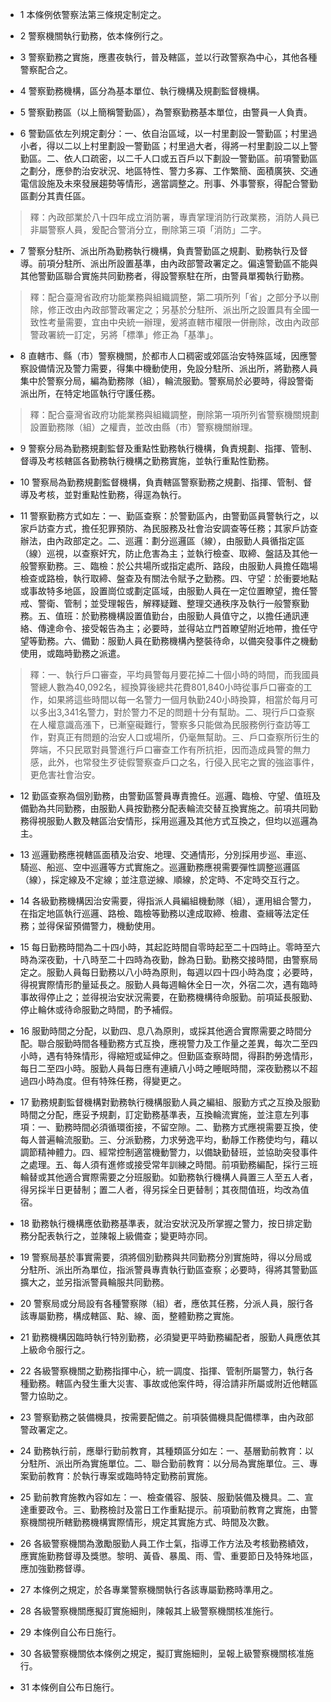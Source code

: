 * 1 本條例依警察法第三條規定制定之。

* 2 警察機關執行勤務，依本條例行之。

* 3 警察勤務之實施，應晝夜執行，普及轄區，並以行政警察為中心，其他各種警察配合之。

* 4 警察勤務機構，區分為基本單位、執行機構及規劃監督機構。

* 5 警察勤務區（以上簡稱警勤區），為警察勤務基本單位，由警員一人負責。

* 6 警勤區依左列規定劃分：一、依自治區域，以一村里劃設一警勤區；村里過小者，得以二以上村里劃設一警勤區；村里過大者，得將一村里劃設二以上警勤區。二、依人口疏密，以二千人口或五百戶以下劃設一警勤區。前項警勤區之劃分，應參酌治安狀況、地區特性、警力多寡、工作繁簡、面積廣狹、交通電信設施及未來發展趨勢等情形，適當調整之。刑事、外事警察，得配合警勤區劃分其責任區。

> 釋：內政部業於八十四年成立消防署，專責掌理消防行政業務，消防人員已非屬警察人員，爰配合警消分立，刪除第三項「消防」二字。

* 7 警察分駐所、派出所為勤務執行機構，負責警勤區之規劃、勤務執行及督導。前項分駐所、派出所設置基準，由內政部警政署定之。偏遠警勤區不能與其他警勤區聯合實施共同勤務者，得設警察駐在所，由警員單獨執行勤務。

> 釋：配合臺灣省政府功能業務與組織調整，第二項所列「省」之部分予以刪除，修正改由內政部警政署定之；另基於分駐所、派出所之設置具有全國一致性考量需要，宜由中央統一辦理，爰將直轄市權限一併刪除，改由內政部警政署統一訂定，另將「標準」修正為「基準」。

* 8 直轄市、縣（市）警察機關，於都市人口稠密或郊區治安特殊區域，因應警察設備情況及警力需要，得集中機動使用，免設分駐所、派出所，將勤務人員集中於警察分局，編為勤務隊（組），輪流服勤。警察局於必要時，得設警衛派出所，在特定地區執行守護任務。

> 釋：配合臺灣省政府功能業務與組織調整，刪除第一項所列省警察機關規劃設置勤務隊（組）之權責，並改由縣（市）警察機關辦理。

* 9 警察分局為勤務規劃監督及重點性勤務執行機構，負責規劃、指揮、管制、督導及考核轄區各勤務執行機構之勤務實施，並執行重點性勤務。

* 10 警察局為勤務規劃監督機構，負責轄區警察勤務之規劃、指揮、管制、督導及考核，並對重點性勤務，得逕為執行。

* 11 警察勤務方式如左：一、勤區查察：於警勤區內，由警勤區員警執行之，以家戶訪查方式，擔任犯罪預防、為民服務及社會治安調查等任務；其家戶訪查辦法，由內政部定之。二、巡邏：劃分巡邏區（線），由服勤人員循指定區（線）巡視，以查察奸宄，防止危害為主；並執行檢查、取締、盤詰及其他一般警察勤務。三、臨檢：於公共場所或指定處所、路段，由服勤人員擔任臨場檢查或路檢，執行取締、盤查及有關法令賦予之勤務。四、守望：於衝要地點或事故特多地區，設置崗位或劃定區域，由服勤人員在一定位置瞭望，擔任警戒、警衛、管制；並受理報告，解釋疑難、整理交通秩序及執行一般警察勤務。五、值班：於勤務機構設置值勤台，由服勤人員值守之，以擔任通訊連絡、傳達命令、接受報告為主；必要時，並得站立門首瞭望附近地帶，擔任守望等勤務。六、備勤：服勤人員在勤務機構內整裝待命，以備突發事件之機動使用，或臨時勤務之派遣。

> 釋：一、執行戶口審查，平均員警每月要花掉二十個小時的時間，而我國員警總人數為40,092名，經換算後總共花費801,840小時從事戶口審查的工作，如果將這些時間以每一名警力一個月執勤240小時換算，相當於每月可以多出3,341名警力，對於警力不足的問題十分有幫助。二、現行戶口查察在人權意識高漲下，已漸窒礙難行，警察多只能做為民服務例行查訪等工作，對真正有問題的治安人口或場所，仍毫無幫助。三、戶口查察所衍生的弊端，不只民眾對員警進行戶口審查工作有所抗拒，因而造成員警的無力感，此外，也常發生歹徒假警察查戶口之名，行侵入民宅之實的強盜事件，更危害社會治安。

* 12 勤區查察為個別勤務，由警勤區警員專責擔任。巡邏、臨檢、守望、值班及備勤為共同勤務，由服勤人員按勤務分配表輪流交替互換實施之。前項共同勤務得視服勤人數及轄區治安情形，採用巡邏及其他方式互換之，但均以巡邏為主。

* 13 巡邏勤務應視轄區面積及治安、地理、交通情形，分別採用步巡、車巡、騎巡、船巡、空中巡邏等方式實施之。巡邏勤務應視需要彈性調整巡邏區（線），採定線及不定線；並注意逆線、順線，於定時、不定時交互行之。

* 14 各級勤務機構因治安需要，得指派人員編組機動隊（組），運用組合警力，在指定地區執行巡邏、路檢、臨檢等勤務以達成取締、檢肅、查緝等法定任務；並得保留預備警力，機動使用。

* 15 每日勤務時間為二十四小時，其起訖時間自零時起至二十四時止。零時至六時為深夜勤，十八時至二十四時為夜勤，餘為日勤。勤務交接時間，由警察局定之。服勤人員每日勤務以八小時為原則，每週以四十四小時為度；必要時，得視實際情形酌量延長之。服勤人員每週輪休全日一次，外宿二次，遇有臨時事故得停止之；並得視治安狀況需要，在勤務機構待命服勤。前項延長服勤、停止輪休或待命服勤之時間，酌予補假。

* 16 服勤時間之分配，以勤四、息八為原則，或採其他適合實際需要之時間分配。聯合服勤時間各種勤務方式互換，應視警力及工作量之差異，每次二至四小時，遇有特殊情形，得縮短或延伸之。但勤區查察時間，得斟酌勞逸情形，每日二至四小時。服勤人員每日應有連續八小時之睡眠時間，深夜勤務以不超過四小時為度。但有特殊任務，得變更之。

* 17 勤務規劃監督機構對勤務執行機構服勤人員之編組、服勤方式之互換及服勤時間之分配，應妥予規劃，訂定勤務基準表，互換輪流實施，並注意左列事項：一、勤務時間必須循環銜接，不留空隙。二、勤務方式應視需要互換，使每人普遍輪流服勤。三、分派勤務，力求勞逸平均，動靜工作務使均勻，藉以調節精神體力。四、經常控制適當機動警力，以備缺勤替班，並協助突發事件之處理。五、每人須有進修或接受常年訓練之時間。前項勤務編配，採行三班輪替或其他適合實際需要之分班服勤。如勤務執行機構人員置三人至五人者，得另採半日更替制；置二人者，得另採全日更替制；其夜間值班，均改為值宿。

* 18 勤務執行機構應依勤務基準表，就治安狀況及所掌握之警力，按日排定勤務分配表執行之，並陳報上級備查；變更時亦同。

* 19 警察局基於事實需要，須將個別勤務與共同勤務分別實施時，得以分局或分駐所、派出所為單位，指派警員專責執行勤區查察；必要時，得將其警勤區擴大之，並另指派警員輪服共同勤務。

* 20 警察局或分局設有各種警察隊（組）者，應依其任務，分派人員，服行各該專屬勤務，構成轄區、點、線、面，整體勤務之實施。

* 21 勤務機構因臨時執行特別勤務，必須變更平時勤務編配者，服勤人員應依其上級命令服行之。

* 22 各級警察機關之勤務指揮中心，統一調度、指揮、管制所屬警力，執行各種勤務。轄區內發生重大災害、事故或他案件時，得洽請非所屬或附近他轄區警力協助之。

* 23 警察勤務之裝備機具，按需要配備之。前項裝備機具配備標準，由內政部警政署定之。

* 24 勤務執行前，應舉行勤前教育，其種類區分如左：一、基層勤前教育：以分駐所、派出所為實施單位。二、聯合勤前教育：以分局為實施單位。三、專案勤前教育：於執行專案或臨時特定勤務前實施。

* 25 勤前教育施教內容如左：一、檢查儀容、服裝、服勤裝備及機具。二、宣達重要政令。三、勤務檢討及當日工作重點提示。前項勤前教育之實施，由警察機關視所轄勤務機構實際情形，規定其實施方式、時間及次數。

* 26 各級警察機關為激勵服勤人員工作士氣，指導工作方法及考核勤務績效，應實施勤務督導及獎懲。黎明、黃昏、暴風、雨、雪、重要節日及特殊地區，應加強勤務督導。

* 27 本條例之規定，於各專業警察機關執行各該專屬勤務時準用之。

* 28 各級警察機關應擬訂實施細則，陳報其上級警察機關核准施行。

* 29 本條例自公布日施行。

* 30 各級警察機關依本條例之規定，擬訂實施細則，呈報上級警察機關核准施行。

* 31 本條例自公布日施行。

